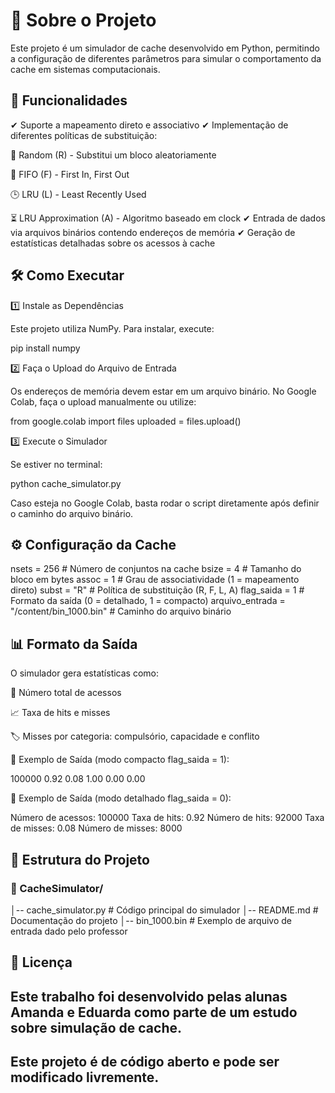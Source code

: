 # 📌 Sobre o Projeto

Este projeto é um simulador de cache desenvolvido em Python, permitindo a configuração de diferentes parâmetros para simular o comportamento da cache em sistemas computacionais.

## 🔹 Funcionalidades

✔ Suporte a mapeamento direto e associativo
✔ Implementação de diferentes políticas de substituição:

🔄 Random (R) - Substitui um bloco aleatoriamente

🔁 FIFO (F) - First In, First Out

🕒 LRU (L) - Least Recently Used

⏳ LRU Approximation (A) - Algoritmo baseado em clock
✔ Entrada de dados via arquivos binários contendo endereços de memória
✔ Geração de estatísticas detalhadas sobre os acessos à cache

## 🛠️ Como Executar

1️⃣ Instale as Dependências

Este projeto utiliza NumPy. Para instalar, execute:

pip install numpy

2️⃣ Faça o Upload do Arquivo de Entrada

Os endereços de memória devem estar em um arquivo binário. No Google Colab, faça o upload manualmente ou utilize:

from google.colab import files
uploaded = files.upload()

3️⃣ Execute o Simulador

Se estiver no terminal:

python cache_simulator.py

Caso esteja no Google Colab, basta rodar o script diretamente após definir o caminho do arquivo binário.

## ⚙️ Configuração da Cache


nsets = 256       # Número de conjuntos na cache
bsize = 4         # Tamanho do bloco em bytes
assoc = 1         # Grau de associatividade (1 = mapeamento direto)
subst = "R"       # Política de substituição (R, F, L, A)
flag_saida = 1    # Formato da saída (0 = detalhado, 1 = compacto)
arquivo_entrada = "/content/bin_1000.bin"  # Caminho do arquivo binário

## 📊 Formato da Saída

O simulador gera estatísticas como:

📌 Número total de acessos

📈 Taxa de hits e misses

🏷 Misses por categoria: compulsório, capacidade e conflito

🔹 Exemplo de Saída (modo compacto flag_saida = 1):

100000 0.92 0.08 1.00 0.00 0.00

🔹 Exemplo de Saída (modo detalhado flag_saida = 0):

Número de acessos: 100000
Taxa de hits: 0.92   Número de hits: 92000
Taxa de misses: 0.08 Número de misses: 8000

## 📂 Estrutura do Projeto

### 📁 CacheSimulator/
│-- cache_simulator.py  # Código principal do simulador
│-- README.md           # Documentação do projeto
│-- bin_1000.bin        # Exemplo de arquivo de entrada dado pelo professor

## 📜 Licença

## Este trabalho foi desenvolvido pelas alunas Amanda e Eduarda como parte de um estudo sobre simulação de cache.
## Este projeto é de código aberto e pode ser modificado livremente.
